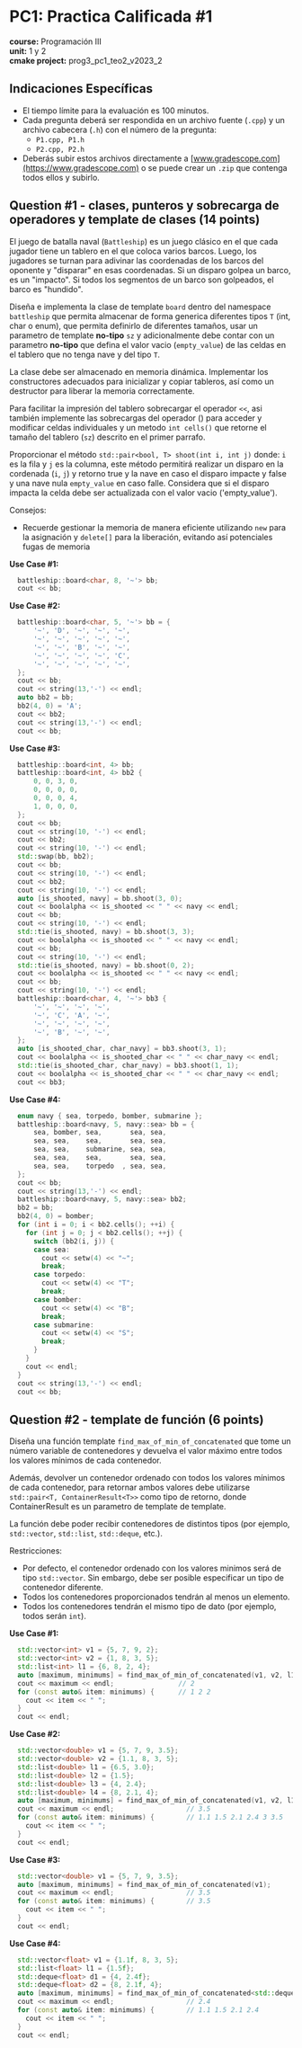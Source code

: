 # PC1: Practica Calificada #1
**course:** Programación III  
**unit:** 1 y 2  
**cmake project:** prog3_pc1_teo2_v2023_2
## Indicaciones Específicas
- El tiempo límite para la evaluación es 100 minutos.
- Cada pregunta deberá ser respondida en un archivo fuente (`.cpp`) y un archivo cabecera (`.h`) con el número de la pregunta:
    - `P1.cpp, P1.h`
    - `P2.cpp, P2.h`
- Deberás subir estos archivos directamente a [www.gradescope.com](https://www.gradescope.com) o se puede crear un `.zip` que contenga todos ellos y subirlo.


## Question #1 - clases, punteros y sobrecarga de operadores y template de clases (14 points)

El juego de batalla naval (`Battleship`) es un juego clásico en el que cada jugador tiene un tablero en el que coloca varios barcos. Luego, los jugadores se turnan para adivinar las coordenadas de los barcos del oponente y "disparar" en esas coordenadas. Si un disparo golpea un barco, es un "impacto". Si todos los segmentos de un barco son golpeados, el barco es "hundido".

Diseña e implementa la clase de template `board` dentro del namespace `battleship` que permita almacenar de forma generica diferentes tipos `T` (int, char o enum), que permita definirlo de diferentes tamaños, usar un parametro de template **no-tipo** `sz` y adicionalmente debe contar con un parametro **no-tipo** que defina el valor vacio (`empty_value`) de las celdas en el tablero que no tenga nave y del tipo `T`.

La clase debe ser almacenado en memoria dinámica. Implementar los constructores adecuados para inicializar y copiar tableros, así como un destructor para liberar la memoria correctamente.

Para facilitar la impresión del tablero sobrecargar el operador `<<`, asi también implemente las sobrecargas del operador () para acceder y modificar celdas individuales y un metodo `int cells()` que retorne el tamaño del tablero (`sz`) descrito en el primer parrafo.

Proporcionar el método `std::pair<bool, T> shoot(int i, int j)` donde: `i` es la fila y `j` es la columna, este método  permitirá realizar un disparo en la cordenada (`i`, `j`) y retorno true y la nave en caso el disparo impacte y false y una nave nula `empty_value` en caso falle. Considera que si el disparo impacta la celda debe ser actualizada con el valor vacio ('empty_value').

Consejos:
- Recuerde gestionar la memoria de manera eficiente utilizando `new` para la asignación y `delete[]` para la liberación, evitando así potenciales fugas de memoria


**Use Case #1:**
```cpp
  battleship::board<char, 8, '~'> bb;
  cout << bb;
```

**Use Case #2:**
```cpp
  battleship::board<char, 5, '~'> bb = {
      '~', 'D', '~', '~', '~',
      '~', '~', '~', '~', '~',
      '~', '~', 'B', '~', '~',
      '~', '~', '~', '~', 'C',
      '~', '~', '~', '~', '~',
  };
  cout << bb;
  cout << string(13,'-') << endl;
  auto bb2 = bb;
  bb2(4, 0) = 'A';
  cout << bb2;
  cout << string(13,'-') << endl;
  cout << bb;
```

**Use Case #3:**

```cpp
  battleship::board<int, 4> bb;
  battleship::board<int, 4> bb2 {
      0, 0, 3, 0,
      0, 0, 0, 0,
      0, 0, 0, 4,
      1, 0, 0, 0,
  };
  cout << bb;
  cout << string(10, '-') << endl;
  cout << bb2;
  cout << string(10, '-') << endl;
  std::swap(bb, bb2);
  cout << bb;
  cout << string(10, '-') << endl;
  cout << bb2;
  cout << string(10, '-') << endl;
  auto [is_shooted, navy] = bb.shoot(3, 0);
  cout << boolalpha << is_shooted << " " << navy << endl;
  cout << bb;
  cout << string(10, '-') << endl;
  std::tie(is_shooted, navy) = bb.shoot(3, 3);
  cout << boolalpha << is_shooted << " " << navy << endl;
  cout << bb;
  cout << string(10, '-') << endl;
  std::tie(is_shooted, navy) = bb.shoot(0, 2);
  cout << boolalpha << is_shooted << " " << navy << endl;
  cout << bb;
  cout << string(10, '-') << endl;
  battleship::board<char, 4, '~'> bb3 {
      '~', '~', '~', '~',
      '~', 'C', 'A', '~',
      '~', '~', '~', '~',
      '~', 'B', '~', '~',
  };
  auto [is_shooted_char, char_navy] = bb3.shoot(3, 1);
  cout << boolalpha << is_shooted_char << " " << char_navy << endl;
  std::tie(is_shooted_char, char_navy) = bb3.shoot(1, 1);
  cout << boolalpha << is_shooted_char << " " << char_navy << endl;
  cout << bb3;
```

**Use Case #4:**

```cpp
  enum navy { sea, torpedo, bomber, submarine };
  battleship::board<navy, 5, navy::sea> bb = {
      sea, bomber, sea,       sea, sea,
      sea, sea,    sea,       sea, sea,
      sea, sea,    submarine, sea, sea,
      sea, sea,    sea,       sea, sea,
      sea, sea,    torpedo  , sea, sea,
  };
  cout << bb;
  cout << string(13,'-') << endl;
  battleship::board<navy, 5, navy::sea> bb2;
  bb2 = bb;
  bb2(4, 0) = bomber;
  for (int i = 0; i < bb2.cells(); ++i) {
    for (int j = 0; j < bb2.cells(); ++j) {
      switch (bb2(i, j)) {
      case sea:
        cout << setw(4) << "~";
        break;
      case torpedo:
        cout << setw(4) << "T";
        break;
      case bomber:
        cout << setw(4) << "B";
        break;
      case submarine:
        cout << setw(4) << "S";
        break;
      }
    }
    cout << endl;
  }
  cout << string(13,'-') << endl;
  cout << bb;
```

## Question #2 - template de función (6 points)
Diseña una función template `find_max_of_min_of_concatenated` que tome un número variable de contenedores y devuelva el valor máximo entre todos los valores mínimos de cada contenedor. 

Además, devolver un contenedor ordenado con todos los valores mínimos de cada contenedor, para retornar ambos valores debe utilizarse `std::pair<T, ContainerResult<T>>` como tipo de retorno, donde ContainerResult es un parametro de template de template. 

La función debe poder recibir contenedores de distintos tipos (por ejemplo, `std::vector`, `std::list`, `std::deque`, etc.).

Restricciones:
- Por defecto, el contenedor ordenado con los valores minimos será de tipo `std::vector`. Sin embargo, debe ser posible especificar un tipo de contenedor diferente.
- Todos los contenedores proporcionados tendrán al menos un elemento.
- Todos los contenedores tendrán el mismo tipo de dato (por ejemplo, todos serán `int`).

**Use Case #1:**
```cpp
  std::vector<int> v1 = {5, 7, 9, 2};
  std::vector<int> v2 = {1, 8, 3, 5};
  std::list<int> l1 = {6, 8, 2, 4};
  auto [maximum, minimums] = find_max_of_min_of_concatenated(v1, v2, l1);
  cout << maximum << endl;                // 2
  for (const auto& item: minimums) {      // 1 2 2
    cout << item << " ";
  }
  cout << endl;
```

**Use Case #2:**
```cpp
  std::vector<double> v1 = {5, 7, 9, 3.5};
  std::vector<double> v2 = {1.1, 8, 3, 5};
  std::list<double> l1 = {6.5, 3.0};
  std::list<double> l2 = {1.5};
  std::list<double> l3 = {4, 2.4};
  std::list<double> l4 = {8, 2.1, 4};
  auto [maximum, minimums] = find_max_of_min_of_concatenated(v1, v2, l1, l2, l3, l4);
  cout << maximum << endl;                  // 3.5
  for (const auto& item: minimums) {        // 1.1 1.5 2.1 2.4 3 3.5
    cout << item << " ";
  }
  cout << endl;
```

**Use Case #3:**
```cpp
  std::vector<double> v1 = {5, 7, 9, 3.5};
  auto [maximum, minimums] = find_max_of_min_of_concatenated(v1);
  cout << maximum << endl;                  // 3.5
  for (const auto& item: minimums) {        // 3.5
    cout << item << " ";
  }
  cout << endl;
```

**Use Case #4:**
```cpp
  std::vector<float> v1 = {1.1f, 8, 3, 5};
  std::list<float> l1 = {1.5f};
  std::deque<float> d1 = {4, 2.4f};
  std::deque<float> d2 = {8, 2.1f, 4};
  auto [maximum, minimums] = find_max_of_min_of_concatenated<std::deque>(v1, l1, d1, d2);
  cout << maximum << endl;                  // 2.4
  for (const auto& item: minimums) {        // 1.1 1.5 2.1 2.4
    cout << item << " ";
  }
  cout << endl;
```

